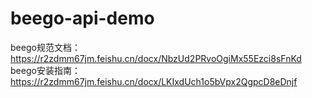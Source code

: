 # beego-api-demo
beego规范文档：https://r2zdmm67jm.feishu.cn/docx/NbzUd2PRvoOgiMx55Ezci8sFnKd
beego安装指南：https://r2zdmm67jm.feishu.cn/docx/LKIxdUch1o5bVpx2QgpcD8eDnjf
